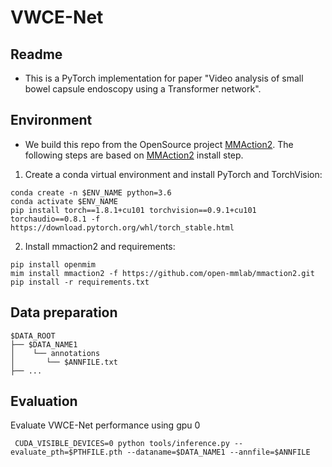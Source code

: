# VWCE-Net

## Readme
* This is a PyTorch implementation for paper "Video analysis of small bowel capsule endoscopy using a Transformer network". 

## Environment
* We build this repo from the OpenSource project [MMAction2](https://github.com/open-mmlab/mmaction2). The following steps are based on [MMAction2](https://github.com/open-mmlab/mmaction2) install step.  

1. Create a conda virtual environment and install PyTorch and TorchVision: 
```
conda create -n $ENV_NAME python=3.6
conda activate $ENV_NAME
pip install torch==1.8.1+cu101 torchvision==0.9.1+cu101 torchaudio==0.8.1 -f https://download.pytorch.org/whl/torch_stable.html
```

2. Install mmaction2 and requirements:
```
pip install openmim 
mim install mmaction2 -f https://github.com/open-mmlab/mmaction2.git
pip install -r requirements.txt
```

## Data preparation
```
$DATA_ROOT 
├── $DATA_NAME1
│    └── annotations
│       └── $ANNFILE.txt
├── ...
```

## Evaluation
Evaluate VWCE-Net performance using gpu 0 
```
 CUDA_VISIBLE_DEVICES=0 python tools/inference.py --evaluate_pth=$PTHFILE.pth --dataname=$DATA_NAME1 --annfile=$ANNFILE
```




